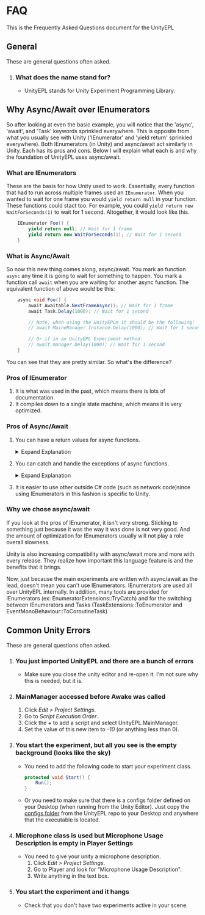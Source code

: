 # FAQ

This is the Frequently Asked Questions document for the UnityEPL

## General

These are general questions often asked.

1. ### What does the name stand for?

    - UnityEPL stands for Unity Experiment Programming Library.

## Why Async/Await over IEnumerators

So after looking at even the basic example, you will notice that the 'async', 'await', and 'Task' keywords sprinkled everywhere.
This is opposite from what you usually see with Unity ('IEnumerator' and 'yield return' sprinkled everywhere).
Both IEnumerators (in Unity) and async/await act similarly in Unity. Each has its pros and cons.
Below I will explain what each is and why the foundation of UnityEPL uses async/await.

### What are IEnumerators

These are the basis for how Unity used to work. Essentially, every function that had to run across multiple frames used an ```IEnumerator```. When you wanted to wait for one frame you would ```yield return null``` in your function. These functions could stact too. For example, you could ```yield return new WaitForSeconds(1)``` to wait for 1 second. Altogether, it would look like this.

```csharp
    IEnumerator Foo() {
        yield return null; // Wait for 1 frame
        yield return new WaitForSeconds(1); // Wait for 1 second
    }
```

### What is Async/Await

So now this new thing comes along, async/await. You mark an function ```async``` any time it is going to wait for something to happen. You mark a function call ```await``` when you are waiting for another async function. The equivalent function of above would be this:

```csharp
    async void Foo() {
        await Awaitable.NextFrameAsync(); // Wait for 1 frame
        await Task.Delay(1000); // Wait for 1 second

        // Note, when using the UnityEPLm it should be the following:
        // await MaineManager.Instance.Delay(1000); // Wait for 1 second

        // Or if in an UnityEPL Experiment method:
        // await manager.Delay(1000); // Wait for 1 second
    }
```

You can see that they are pretty similar. So what's the difference?

### Pros of IEnumerator

1. It is what was used in the past, which means there is lots of documentation.
1. It compiles down to a single state machine, which means it is very optimized.

### Pros of Async/Await

1. You can have a return values for async functions.

    <details>
    <summary>Expand Explanation</summary>

    It is very hard to have return values from IEnumerator functions. In the best case it is unintuitive and bulky. In the worst case it's unintuitive, bulky, and hacky (with lots of room for mistakes). Most places online just tell you it's not possible. Below is a demonstration of how just in case it interests you.

    This is no problem for async/await methods.

    ```csharp
    async void Start() {
        var numFramesLogged = await FrameLogger();
    }

    async Task<int> FrameLogger() {
        UnityEngine.Debug.Log("Frame 1");
        await Awaitable.NextFrameAsync();
        UnityEngine.Debug.Log("Frame 2");
        return 2; // number of frames logged   
    }
    ```

    <details>
    <summary>Expand IEnumerator Example</summary>

    Take this simple example of an IEnumerator that logs "Frame 1" on the first frame, waits a frame, and logs "Frame 2" on the second frame.

    ```csharp
    IEnumerator Start() {
        yield return FrameLogger();
    }

    IEnumerator FrameLogger() {
        UnityEngine.Debug.Log("Frame 1");
        yield return null;
        UnityEngine.Debug.Log("Frame 2");
    }
    ```

    Imagine that you wanted ```FrameLogger()``` to return how many frames were logged. You would have to change ```FrameLogger()``` to this.

    ```csharp
    IEnumerator<int> FrameLogger() {
        UnityEngine.Debug.Log("Frame 1");
        yield return 1;
        UnityEngine.Debug.Log("Frame 2");
        yield return 2; // number of frames logged 
    }
    ```

    But then you still don't actually have the value in ```Start()```, so you have to change ```Start()``` to this.

    ```csharp
    IEnumerator Start() {
        var enumerator = FrameLogger();
        yield return enumerator;
        var numFramesLogged = enumerator.Current;
    }
    ```

    This works because the Current value at the end of the iteration will be the final value.

    The final big problem comes when you need another normal IEnumerator INSIDE of ```FrameLogger()```. Now it becomes really bad because IEnumerator<int> must always return an int value.

    So let's say you decide that you only want to log a frame every second. The first thing you try is using the ```WaitForSeconds``` class from Unity, but it fails. It will complain ```Cannot implicitly convert type 'UnityEngine.WaitForSeconds' to 'int' (CS0029)```.

    ```csharp
    IEnumerator<int> FrameLogger() {
        UnityEngine.Debug.Log("Frame 1");
        yield return new WaitForSeconds(1); // ERROR
        UnityEngine.Debug.Log("Frame 2");
        yield return 2; // number of frames logged 
    }
    ```

     So you search around and TRY to figure out how to convert a UnityEngine.WaitForSeconds to an IEnumerator. Eventually you realize you need another function that wraps the use of ```WaitForSeconds```. So you make the ```Wait``` function. BUT THAT STILL DOESN'T WORK. It fails for nearly the same reason ```Cannot implicitly convert type 'IEnumerator' to 'int' (CS0029)```.

    ```csharp
    IEnumerator Wait(float seconds) {
        yield return new WaitForSeconds(seconds);
    }

    IEnumerator<int> FrameLogger() {
        UnityEngine.Debug.Log("Frame 1");
        yield return new Wait(1); // ERROR
        UnityEngine.Debug.Log("Frame 2");
        yield return 2; // number of frames logged 
    }
    ```

    So what went wrong here. The problem is that functions that return ```IEnumerator<int>``` must ALWAYS yield return ```int``` values (unlike when returning ```IEnumerator``` where can return any type).

    Well, what is the solution? Hacks.

    We're going to loop through the ```IEnumerator``` returned from ```Wait()``` and forcefully convery it to an int. This will work AS LONG AS the function runs to completion.

    ```csharp
    IEnumerator<int> FrameLogger() {
        UnityEngine.Debug.Log("Frame 1");
        var enumerator = Wait(1);
        while (enumerator.MoveNext()) {
            yield return (int) enumerator.Current;
        }
        UnityEngine.Debug.Log("Frame 2");
        yield return 2; // number of frames logged 
    }
    ```

    Well what happens if someone uses a ```yield break``` early? Then the whole thing falls apart and you return some random value forcably casted to int.

    So let's look at it all put together.

    ```csharp
    IEnumerator Start() {
        var enumerator = FrameLogger();
        yield return enumerator;
        var numFramesLogged = enumerator.Current;
    }

    IEnumerator Wait(float seconds) {
        yield return new WaitForSeconds(seconds);
    }

    IEnumerator<int> FrameLogger() {
        UnityEngine.Debug.Log("Frame 1");
        var enumerator = Wait(1);
        while (enumerator.MoveNext()) {
            yield return (int) enumerator.Current;
        }
        UnityEngine.Debug.Log("Frame 2");
        yield return 2; // number of frames logged 
    }
    ```

    Just for a direct comparison, this is what it would look like with async/await. This is event pause aware in an experiment.

    ```csharp
    async void Start() {
        var numFramesLogged = await FrameLogger();
    }

    async Task<int> FrameLogger() {
        UnityEngine.Debug.Log("Frame 1");
        await MainManager.Instance.Delay(1000);
        // 'await manager.Delay(1000);' inside of an experiment method
        UnityEngine.Debug.Log("Frame 2");
        return 2; // number of frames logged   
    }
    ```

    Wonderful!

    Now, to be completely fair, there are other ways to do this.
    <details>
    <summary>Expand Other Ways</summary>

    First, use the one is to use ```Task.Delay()```. This may not work for you because ```Task.Delay()``` will hang any IL2CPP builds (like WebGL for websites). So here are three other versions of you can use.

    ```csharp
    async Task<int> FrameLogger() {
        UnityEngine.Debug.Log("Frame 1");
        await ;
        UnityEngine.Debug.Log("Frame 2");
        return 2; // number of frames logged   
    }
    ```

    Second, just write your own basic timing function.

    ```csharp
    async Task<int> FrameLogger() {
        UnityEngine.Debug.Log("Frame 1");
        var endTime = Clock.UtcNow.AddSeconds(1);
        while (Clock.UtcNow < endTime) { 
            await Awaitable.NextFrameAsync();
        }
        UnityEngine.Debug.Log("Frame 2");
        return 2; // number of frames logged   
    }
    ```

    Third, use [UniTask](https://github.com/Cysharp/UniTask). I have to give a shoutout to this amazing framework. Someday, this may be integrated directly into UnityEPL.

    ```csharp
    async Task<int> FrameLogger() {
        UnityEngine.Debug.Log("Frame 1");
        await UniTask.Delay(1000);
        UnityEngine.Debug.Log("Frame 2");
        return 2; // number of frames logged   
    }
    ```

    </details>

    </details>

    </details>

1. You can catch and handle the exceptions of async functions.

    <details>
    <summary>Expand Explanation</summary>

    In the C# Language, you are not allowed to put a yield in a try block.

    ```csharp
    IEnumerator Start() {
        try {
            // THIS DOES NOT COMPILE: Cannot yield a value in the body of a try block with a catch clause (CS1626)
            yield return FrameLogger();
        } catch(Exception e) {
            UnityEngine.Debug.Log(e);
        }
    }

    IEnumerator FrameLogger() {
        // do something
    }
    ```

    However, you are absolutely allowed to put an await statement in a try block.

    ```csharp
    async void Start() {
        try {
            await FrameLogger();
        } catch { }
    }

    async Task FrameLogger() {
        // do something
    }
    ```

    Just to be absolutely clear through, it is 'technically' possible to catch exceptions from an IEnumerator. This framework even provides an extension method for doing just this.

    <details>
    <summary>Expand Code Example</summary>

    ```csharp
    IEnumerator Start() {
        yield return FrameLogger().TryCatch((Exception e) => { 
            // Handle exception
        });
    }

    IEnumerator FrameLogger() {
        // do something
    }

    public static class EnumeratorExtensions {
        public static IEnumerator TryCatch<T>(this IEnumerator enumerator, Action<T> onError) 
            where T : Exception
        {
            object current;
            while (true) {
                try {
                    if (enumerator.MoveNext() == false) {
                        break;
                    }
                    current = enumerator.Current;
                } catch (T e) {
                    onError(e);
                    yield break;
                }
                yield return current;
            }
        }
    }
    ```

    </details>

    </details>

1. It is easier to use other outside C# code (such as network code)since using IEnumerators in this fashion is specific to Unity.

### Why we chose async/await

If you look at the pros of IEnumerator, it isn't very strong. Sticking to something just because it was the way it was done is not very good. And the amount of optimization for IEnumerators usually will not play a role overall slowness.

Unity is also increasing compatibility with async/await more and more with every release. They realize how important this language feature is and the benefits that it brings.

Now, just because the main experiments are written with async/await as the lead, doesn't mean you can't use IEnumerators. IEnumerators are used all over UnityEPL internally. In addition, many tools are provided for IEnumerators (ex: EnumeratorExtensions::TryCatch) and for the switching between IEnumerators and Tasks (TaskExtensions::ToEnumerator and EventMonoBehaviour::ToCoroutineTask)

## Common Unity Errors

These are general questions often asked.

1. ### You just imported UnityEPL and there are a bunch of errors

    - Make sure you close the unity editor and re-open it. I'm not sure why this is needed, but it is.

1. ### MainManager accessed before Awake was called

    1. Click *Edit > Project Settings*.
    1. Go to *Script Execution Order*.
    1. Click the *+* to add a script and select UnityEPL.MainManager.
    1. Set the value of this new item to *-10* (or anything less than 0).

1. ### You start the experiment, but all you see is the empty background (looks like the sky)

    - You need to add the following code to start your experiment class.

        ```csharp
        protected void Start() {
            Run();
        }
        ```

    - Or you need to make sure that there is a configs folder defined on your Desktop (when running from the Unity Editor). Just copy the [configs folder](https://github.com/BruskaTech/UnityEPL/tree/main/configs) from the UnityEPL repo to your Desktop and anywhere that the executable is located.

1. ### Microphone class is used but Microphone Usage Description is empty in Player Settings

    - You need to give your unity a microphone description.
        1. Click *Edit > Project Settings*.
        1. Go to Player and look for "Microphone Usage Description".
        1. Write anything in the text box.

1. ### You start the experiment and it hangs

    - Check that you don't have two experiments active in your scene.
